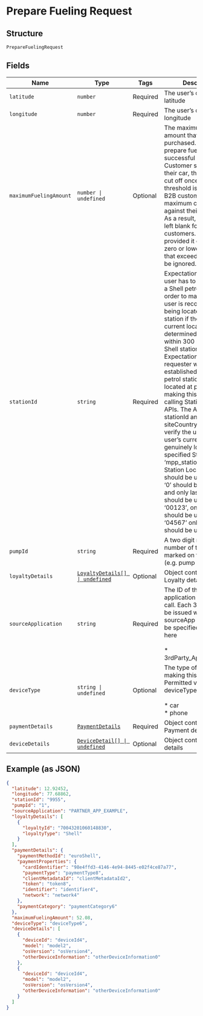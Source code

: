 
# Prepare Fueling Request

## Structure

`PrepareFuelingRequest`

## Fields

| Name | Type | Tags | Description |
|  --- | --- | --- | --- |
| `latitude` | `number` | Required | The user’s current latitude |
| `longitude` | `number` | Required | The user’s current longitude |
| `maximumFuelingAmount` | `number \| undefined` | Optional | The maximum fuelling amount that can be purchased. If the prepare fuelling is successful and the Customer starts fuelling their car, the pump will cut off once this threshold is reached. For B2B customers a maximum ceiling is set against their Shell Card. As a result, this can be left blank for B2B customers. If a value is provided it cannot be zero or lower and values that exceed ceiling will be ignored. |
| `stationId` | `string` | Required | Expectation is that a user has to be located at a Shell petrol station in order to make this call. A user is recognised as being located at a Shell station if the user’s current location (as determined by GPS) is within 300 meters of a Shell station. Expectation is that requester will have established the Shell petrol station the user is located at prior to making this call by calling Station Locator APIs. The API will use stationId and siteCountry/GPS to verify the user is The user’s current latitude genuinely located at the specified Station. ‘mpp_station_id’ of the Station Locator API should be used. Leading ‘0’ should be dropped and only last four digits, should be used. E.G. for ‘00123’, only ‘0123’ should be used and for ‘04567’ only ‘4567’ should be used. |
| `pumpId` | `string` | Required | A two digit numeric number of the pump as marked on the forecourt (e.g. pump number 12) |
| `loyaltyDetails` | [`LoyaltyDetails[] \| undefined`](../../doc/models/loyalty-details.md) | Optional | Object containing Loyalty details |
| `sourceApplication` | `string` | Required | The ID of the source application making this call. Each 3rd Party will be issued with its own sourceApp ID that must be specified correctly here<br><br>* 3rdParty_App_Archetype |
| `deviceType` | `string \| undefined` | Optional | The type of device making this call. Permitted values for deviceType:<br><br>* car<br>* phone |
| `paymentDetails` | [`PaymentDetails`](../../doc/models/payment-details.md) | Required | Object containing Payment details |
| `deviceDetails` | [`DeviceDetail[] \| undefined`](../../doc/models/device-detail.md) | Optional | Object containing device details |

## Example (as JSON)

```json
{
  "latitude": 12.92452,
  "longitude": 77.68862,
  "stationId": "9955",
  "pumpId": "1",
  "sourceApplication": "PARTNER_APP_EXAMPLE",
  "loyaltyDetails": [
    {
      "loyaltyId": "70043201060148830",
      "loyaltyType": "Shell"
    }
  ],
  "paymentDetails": {
    "paymentMethodId": "euroShell",
    "paymentProperties": {
      "cardIdentifier": "98e4ffd3-4146-4e94-8445-e02f4ce87a77",
      "paymentType": "paymentType8",
      "clientMetadataId": "clientMetadataId2",
      "token": "token8",
      "identifier": "identifier4",
      "network": "network4"
    },
    "paymentCategory": "paymentCategory6"
  },
  "maximumFuelingAmount": 52.08,
  "deviceType": "deviceType6",
  "deviceDetails": [
    {
      "deviceId": "deviceId4",
      "model": "model2",
      "osVersion": "osVersion4",
      "otherDeviceInformation": "otherDeviceInformation0"
    },
    {
      "deviceId": "deviceId4",
      "model": "model2",
      "osVersion": "osVersion4",
      "otherDeviceInformation": "otherDeviceInformation0"
    }
  ]
}
```

